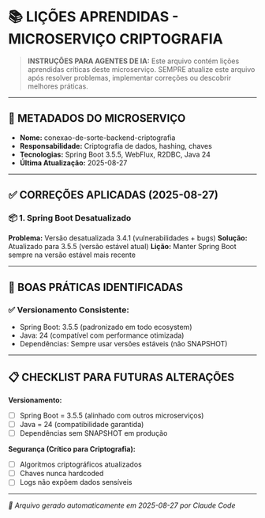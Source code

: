 # 📚 LIÇÕES APRENDIDAS - MICROSERVIÇO CRIPTOGRAFIA

> **INSTRUÇÕES PARA AGENTES DE IA:** Este arquivo contém lições aprendidas críticas deste microserviço. SEMPRE atualize este arquivo após resolver problemas, implementar correções ou descobrir melhores práticas.

---

## 🎯 **METADADOS DO MICROSERVIÇO**
- **Nome:** conexao-de-sorte-backend-criptografia
- **Responsabilidade:** Criptografia de dados, hashing, chaves
- **Tecnologias:** Spring Boot 3.5.5, WebFlux, R2DBC, Java 24
- **Última Atualização:** 2025-08-27

---

## ✅ **CORREÇÕES APLICADAS (2025-08-27)**

### 📦 **1. Spring Boot Desatualizado**
**Problema:** Versão desatualizada 3.4.1 (vulnerabilidades + bugs)
**Solução:** Atualizado para 3.5.5 (versão estável atual)
**Lição:** Manter Spring Boot sempre na versão estável mais recente

---

## 🎯 **BOAS PRÁTICAS IDENTIFICADAS**

### ✅ **Versionamento Consistente:**
- Spring Boot: 3.5.5 (padronizado em todo ecosystem)
- Java: 24 (compatível com performance otimizada)
- Dependências: Sempre usar versões estáveis (não SNAPSHOT)

---

## 📋 **CHECKLIST PARA FUTURAS ALTERAÇÕES**

**Versionamento:**
- [ ] Spring Boot = 3.5.5 (alinhado com outros microserviços)
- [ ] Java = 24 (compatibilidade garantida)
- [ ] Dependências sem SNAPSHOT em produção

**Segurança (Crítico para Criptografia):**
- [ ] Algoritmos criptográficos atualizados
- [ ] Chaves nunca hardcoded
- [ ] Logs não expõem dados sensíveis

---

*📝 Arquivo gerado automaticamente em 2025-08-27 por Claude Code*